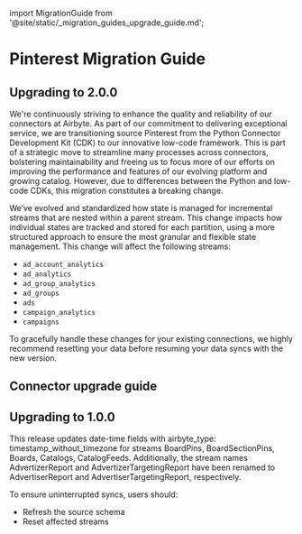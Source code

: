 import MigrationGuide from '@site/static/_migration_guides_upgrade_guide.md';

# Pinterest Migration Guide

## Upgrading to 2.0.0

We're continuously striving to enhance the quality and reliability of our connectors at Airbyte.
As part of our commitment to delivering exceptional service, we are transitioning source Pinterest from the Python Connector Development Kit (CDK) to our innovative low-code framework.
This is part of a strategic move to streamline many processes across connectors, bolstering maintainability and freeing us to focus more of our efforts on improving the performance and features of our evolving platform and growing catalog.
However, due to differences between the Python and low-code CDKs, this migration constitutes a breaking change.

We’ve evolved and standardized how state is managed for incremental streams that are nested within a parent stream.
This change impacts how individual states are tracked and stored for each partition, using a more structured approach to ensure the most granular and flexible state management.
This change will affect the following streams:

- `ad_account_analytics`
- `ad_analytics`
- `ad_group_analytics`
- `ad_groups`
- `ads`
- `campaign_analytics`
- `campaigns`

To gracefully handle these changes for your existing connections, we highly recommend resetting your data before resuming your data syncs with the new version.

## Connector upgrade guide

<MigrationGuide />

## Upgrading to 1.0.0

This release updates date-time fields with airbyte_type: timestamp_without_timezone for streams BoardPins, BoardSectionPins, Boards, Catalogs, CatalogFeeds. Additionally, the stream names AdvertizerReport and AdvertizerTargetingReport have been renamed to AdvertiserReport and AdvertiserTargetingReport, respectively.

To ensure uninterrupted syncs, users should:

- Refresh the source schema
- Reset affected streams
